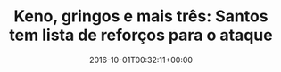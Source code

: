 ---
layout: post
title: "Keno, gringos e mais três: Santos tem lista de reforços para o ataque"
date: 2016-10-01T00:32:11+00:00
external_link: "http://globoesporte.globo.com/sp/santos-e-regiao/futebol/times/santos/noticia/2016/09/keno-gringos-e-mais-tres-santos-tem-lista-de-reforcos-para-o-ataque.html"
categories: news globo.com
---